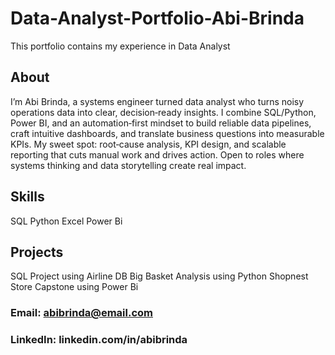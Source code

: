 # Data-Analyst-Portfolio-Abi-Brinda

This portfolio contains my experience in Data Analyst

## About

I’m Abi Brinda, a systems engineer turned data analyst who turns noisy operations data into clear, decision‑ready insights. I combine SQL/Python, Power BI, and an automation‑first mindset to build reliable data pipelines, craft intuitive dashboards, and translate business questions into measurable KPIs. My sweet spot: root‑cause analysis, KPI design, and scalable reporting that cuts manual work and drives action. Open to roles where systems thinking and data storytelling create real impact.

## Skills

SQL
Python
Excel
Power Bi

## Projects 

SQL Project using Airline DB
Big Basket Analysis using Python
Shopnest Store Capstone using Power Bi

### Email: abibrinda@email.com
### LinkedIn: linkedin.com/in/abibrinda
